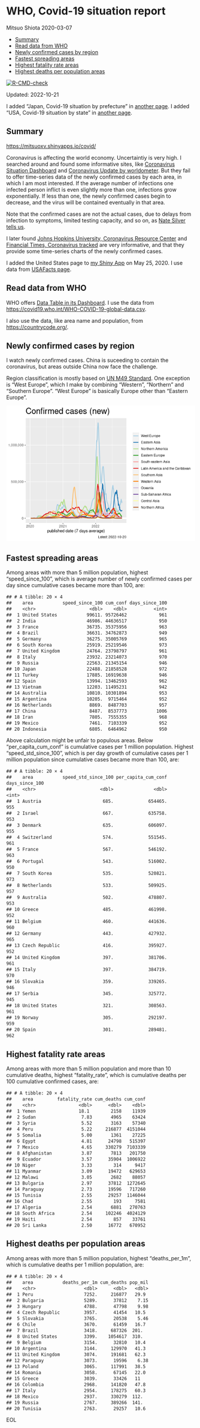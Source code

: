 WHO, Covid-19 situation report
================
Mitsuo Shiota
2020-03-07

-   <a href="#summary" id="toc-summary">Summary</a>
-   <a href="#read-data-from-who" id="toc-read-data-from-who">Read data from
    WHO</a>
-   <a href="#newly-confirmed-cases-by-region"
    id="toc-newly-confirmed-cases-by-region">Newly confirmed cases by
    region</a>
-   <a href="#fastest-spreading-areas"
    id="toc-fastest-spreading-areas">Fastest spreading areas</a>
-   <a href="#highest-fatality-rate-areas"
    id="toc-highest-fatality-rate-areas">Highest fatality rate areas</a>
-   <a href="#highest-deaths-per-population-areas"
    id="toc-highest-deaths-per-population-areas">Highest deaths per
    population areas</a>

<!-- badges: start -->

[![R-CMD-check](https://github.com/mitsuoxv/covid/actions/workflows/R-CMD-check.yaml/badge.svg)](https://github.com/mitsuoxv/covid/actions/workflows/R-CMD-check.yaml)
<!-- badges: end -->

Updated: 2022-10-21

I added “Japan, Covid-19 situation by prefecture” in [another
page](Japan.md). I added “USA, Covid-19 situation by state” in [another
page](USA.md).

## Summary

<https://mitsuoxv.shinyapps.io/covid/>

Coronavirus is affecting the world economy. Uncertaintiy is very high. I
searched around and found some informative sites, like [Coronavirus
Situation
Dashboard](https://who.maps.arcgis.com/apps/opsdashboard/index.html#/c88e37cfc43b4ed3baf977d77e4a0667)
and [Coronavirus Update by
worldometer](https://www.worldometers.info/coronavirus/). But they fail
to offer time-series data of the newly confirmed cases by each area, in
which I am most interested. If the average number of infections one
infected person inflict is even slightly more than one, infections grow
exponentially. If less than one, the newly confirmed cases begin to
decrease, and the virus will be contained eventually in that area.

Note that the confirmed cases are not the actual cases, due to delays
from infection to symptoms, limited testing capacity, and so on, as
[Nate Silver tells
us](https://fivethirtyeight.com/features/coronavirus-case-counts-are-meaningless/).

I later found [Johns Hopkins University, Coronavirus Resource
Center](https://coronavirus.jhu.edu/) and [Financial Times, Coronavirus
tracked](https://www.ft.com/content/a26fbf7e-48f8-11ea-aeb3-955839e06441)
are very informative, and that they provide some time-series charts of
the newly confirmed cases.

I added the United States page to [my Shiny
App](https://mitsuoxv.shinyapps.io/covid/) on May 25, 2020. I use data
from [USAFacts
page](https://usafacts.org/visualizations/coronavirus-covid-19-spread-map/).

## Read data from WHO

WHO offers [Data Table in its Dashboard](https://covid19.who.int/table).
I use the data from
<https://covid19.who.int/WHO-COVID-19-global-data.csv>.

I also use the data, like area name and population, from
<https://countrycode.org/>.

## Newly confirmed cases by region

I watch newly confirmed cases. China is suceeding to contain the
coronavirus, but areas outside China now face the challenge.

Region classification is mostly based on [UN M49
Standard](https://unstats.un.org/unsd/methodology/m49/). One exception
is “West Europe”, which I make by combining “Western”, “Northern” and
“Southern Europe”. “West Europe” is basically Europe other than “Eastern
Europe”.

![](README_files/figure-gfm/chart-1.png)<!-- -->

## Fastest spreading areas

Among areas with more than 5 million population, highest
“speed_since_100”, which is average number of newly confirmed cases per
day since cumulative cases became more than 100, are:

    ## # A tibble: 20 × 4
    ##    area           speed_since_100 cum_conf days_since_100
    ##    <chr>                    <dbl>    <dbl>          <int>
    ##  1 United States           99611. 95726462            961
    ##  2 India                   46986. 44636517            950
    ##  3 France                  36735. 35375956            963
    ##  4 Brazil                  36631. 34762873            949
    ##  5 Germany                 36275. 35005769            965
    ##  6 South Korea             25919. 25219546            973
    ##  7 United Kingdom          24764. 23798797            961
    ##  8 Italy                   23932. 23214073            970
    ##  9 Russia                  22563. 21345154            946
    ## 10 Japan                   22488. 21858528            972
    ## 11 Turkey                  17885. 16919638            946
    ## 12 Spain                   13994. 13462593            962
    ## 13 Vietnam                 12203. 11495231            942
    ## 14 Australia               10810. 10301894            953
    ## 15 Argentina               10205.  9715464            952
    ## 16 Netherlands              8869.  8487703            957
    ## 17 China                    8487.  8537773           1006
    ## 18 Iran                     7805.  7555355            968
    ## 19 Mexico                   7461.  7103339            952
    ## 20 Indonesia                6805.  6464962            950

Above calculation might be unfair to populous areas. Below
“per_capita_cum_conf” is cumulative cases per 1 million population.
Highest “speed_std_since_100”, which is per day growth of cumulative
cases per 1 million population since cumulative cases became more than
100, are:

    ## # A tibble: 20 × 4
    ##    area           speed_std_since_100 per_capita_cum_conf days_since_100
    ##    <chr>                        <dbl>               <dbl>          <int>
    ##  1 Austria                       685.             654465.            955
    ##  2 Israel                        667.             635758.            953
    ##  3 Denmark                       635.             606097.            955
    ##  4 Switzerland                   574.             551545.            961
    ##  5 France                        567.             546192.            963
    ##  6 Portugal                      543.             516002.            950
    ##  7 South Korea                   535.             520821.            973
    ##  8 Netherlands                   533.             509925.            957
    ##  9 Australia                     502.             478807.            953
    ## 10 Greece                        485.             461998.            952
    ## 11 Belgium                       460.             441636.            960
    ## 12 Germany                       443.             427932.            965
    ## 13 Czech Republic                416.             395927.            952
    ## 14 United Kingdom                397.             381706.            961
    ## 15 Italy                         397.             384719.            970
    ## 16 Slovakia                      359.             339265.            946
    ## 17 Serbia                        345.             325772.            945
    ## 18 United States                 321.             308563.            961
    ## 19 Norway                        305.             292197.            959
    ## 20 Spain                         301.             289481.            962

## Highest fatality rate areas

Among areas with more than 5 million population and more than 10
cumulative deaths, highest “fatality_rate”, which is cumulative deaths
per 100 cumulative confirmed cases, are:

    ## # A tibble: 20 × 4
    ##    area         fatality_rate cum_deaths cum_conf
    ##    <chr>                <dbl>      <dbl>    <dbl>
    ##  1 Yemen                18.1        2158    11939
    ##  2 Sudan                 7.83       4965    63424
    ##  3 Syria                 5.52       3163    57340
    ##  4 Peru                  5.22     216877  4151044
    ##  5 Somalia               5.00       1361    27225
    ##  6 Egypt                 4.81      24798   515397
    ##  7 Mexico                4.65     330279  7103339
    ##  8 Afghanistan           3.87       7813   201750
    ##  9 Ecuador               3.57      35904  1006922
    ## 10 Niger                 3.33        314     9417
    ## 11 Myanmar               3.09      19472   629653
    ## 12 Malawi                3.05       2682    88057
    ## 13 Bulgaria              2.97      37812  1272645
    ## 14 Paraguay              2.73      19596   717260
    ## 15 Tunisia               2.55      29257  1146044
    ## 16 Chad                  2.55        193     7581
    ## 17 Algeria               2.54       6881   270763
    ## 18 South Africa          2.54     102246  4024129
    ## 19 Haiti                 2.54        857    33761
    ## 20 Sri Lanka             2.50      16772   670952

## Highest deaths per population areas

Among areas with more than 5 million population, highest
“deaths_per_1m”, which is cumulative deaths per 1 million population,
are:

    ## # A tibble: 20 × 4
    ##    area           deaths_per_1m cum_deaths pop_mil
    ##    <chr>                  <dbl>      <dbl>   <dbl>
    ##  1 Peru                   7252.     216877   29.9 
    ##  2 Bulgaria               5289.      37812    7.15
    ##  3 Hungary                4788.      47798    9.98
    ##  4 Czech Republic         3957.      41454   10.5 
    ##  5 Slovakia               3765.      20538    5.46
    ##  6 Chile                  3670.      61459   16.7 
    ##  7 Brazil                 3418.     687326  201.  
    ##  8 United States          3399.    1054617  310.  
    ##  9 Belgium                3154.      32810   10.4 
    ## 10 Argentina              3144.     129970   41.3 
    ## 11 United Kingdom         3074.     191681   62.3 
    ## 12 Paraguay               3073.      19596    6.38
    ## 13 Poland                 3065.     117991   38.5 
    ## 14 Romania                3058.      67145   22.0 
    ## 15 Greece                 3039.      33426   11   
    ## 16 Colombia               2968.     141820   47.8 
    ## 17 Italy                  2954.     178275   60.3 
    ## 18 Mexico                 2937.     330279  112.  
    ## 19 Russia                 2767.     389266  141.  
    ## 20 Tunisia                2763.      29257   10.6

EOL
